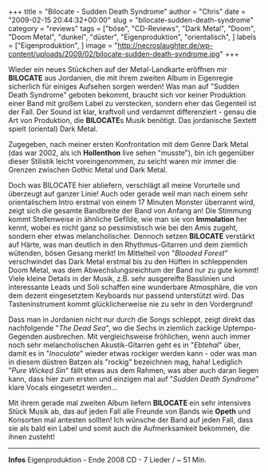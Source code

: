 +++
title = "Bilocate - Sudden Death Syndrome"
author = "Chris"
date = "2009-02-15 20:44:32+00:00"
slug = "bilocate-sudden-death-syndrome"
category = "reviews"
tags = ["böse", "CD-Reviews", "Dark Metal", "Doom", "Doom Metal", "dunkel", "düster", "Eigenproduktion", "orientalisch", ]
labels = ["Eigenproduktion", ]
image = "http://necroslaughter.de/wp-content/uploads/2009/02/bilocate-sudden-death-syndrome.jpg"
+++

Wieder ein neues Stückchen auf der Metal-Landkarte eröffnen mir **BILOCATE** aus Jordanien, die mit ihrem zweiten Album in Eigenregie sicherlich für einiges Aufsehen sorgen werden! Was man auf "Sudden Death Syndrome" geboten bekommt, braucht sich vor keiner Produktion einer Band mit großem Label zu verstecken, sondern eher das Gegenteil ist der Fall. Der Sound ist klar, kraftvoll und verdammt differenziert - genau die Art von Produktion, die **BILOCATE**s Musik benötigt. Das jordanische Sextett spielt (oriental) Dark Metal.

Zugegeben, nach meiner ersten Konfrontation mit dem Genre Dark Metal (das war 2002, als ich **Hollenthon** live sehen "musste"), bin ich gegenüber dieser Stilistik leicht voreingenommen, zu seicht waren mir immer die Grenzen zwischen Gothic Metal und Dark Metal.

Doch was BILOCATE hier abliefern, verschlägt all meine Vorurteile und überzeugt auf ganzer Linie! Auch oder gerade weil man nach einem sehr orientalischem Intro erstmal von einem 17 Minuten Monster überrannt wird, zeigt sich die gesamte Bandbreite der Band von Anfang an! Die Stimmung kommt Stellenweise in ähnliche Gefilde, wie man sie von **Immolation** her kennt, wobei es nicht ganz so pessimistisch wie bei den Amis zugeht, sondern eher etwas melancholischer. Dennoch setzen **BILOCATE** verstärkt auf Härte, was man deutlich in den Rhythmus-Gitarren und dem ziemlich wütenden, bösen Gesang merkt! Im Mittelteil von "_Blooded Forest_" verschwindet das Dark Metal erstmal bis zu den Hüften in schleppenden Doom Metal, was dem Abwechslungsreichtum der Band nur zu gute kommt! Viele kleine Details in der Musik, z.B. sehr ausgereifte Basslinien und interessante Leads und Soli schaffen eine wunderbare Atmosphäre, die von dem dezent eingesetztem Keyboards nur passend unterstützt wird. Das Tasteninstrument kommt glücklicherweise nie zu sehr in den Vordergrund!

Dass man in Jordanien nicht nur durch die Songs schleppt, zeigt direkt das nachfolgende "_The Dead Sea_", wo die Sechs in ziemlich zackige Uptempo-Gegenden ausbrechen. Mit vergleichsweise fröhlichen, wenn auch immer noch sehr melancholischen Akustik-Gitarren geht es in "_Ebtehal_" über, damit es in "_Inoculate_" wieder etwas rockiger werden kann - oder was man in diesem düstren Batzen als "rockig" bezeichnen mag, haha!
Lediglich "_Pure Wicked Sin_" fällt etwas aus dem Rahmen, was aber auch daran liegen kann, dass hier zum ersten und einzigen mal auf "_Sudden Death Syndrome_" klare Vocals eingesetzt werden...

Mit ihrem gerade mal zweiten Album liefern **BILOCATE** ein sehr intensives Stück Musik ab, das auf jeden Fall alle Freunde von Bands wie **Opeth** und Konsorten mal antesten sollten! Ich wünsche der Band auf jeden Fall, dass sie als bald ein Label und somit auch die Aufmerksamkeit bekommen, die ihnen zusteht!





---
**Infos**
Eigenproduktion - Ende 2008
CD - 7 Lieder / ~ 51 Min.
